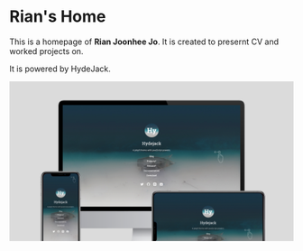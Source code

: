 # Rian's Home

This is a homepage of **Rian Joonhee Jo**. It is created to presernt CV and worked projects on.

It is powered by HydeJack.

[![Screenshot](assets/img/blog/hydejack-8.png)][welcome]

[welcome]: https://hydejack.com/
